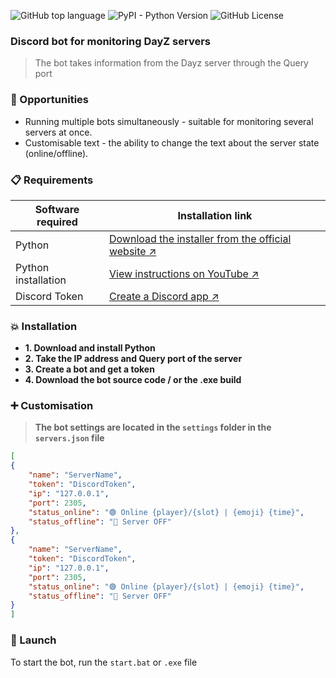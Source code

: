 ![GitHub top language](https://img.shields.io/github/languages/top/cyrax-dev/crxsnake) ![PyPI - Python Version](https://img.shields.io/badge/python-3.10%2B-blue) ![GitHub License](https://img.shields.io/github/license/cyrax-dev/crxsnake)

### Discord bot for monitoring DayZ servers
> The bot takes information from the Dayz server through the Query port

### 🚀 Opportunities
- Running multiple bots simultaneously - suitable for monitoring several servers at once.
- Customisable text - the ability to change the text about the server state (online/offline).

### 📋 Requirements
| Software required | Installation link |
| ------ | ------ |
| Python | [Download the installer from the official website ↗](https://www.python.org/ftp/python/3.12.7/python-3.12.7-amd64.exe)|
| Python installation | [View instructions on YouTube ↗](https://www.youtube.com/watch?v=Gt8PcB_RD04)|
| Discord Token | [Create a Discord app ↗](https://discord.com/developers/applications/)|

### 💥 Installation
- **1. Download and install Python**
- **2. Take the IP address and Query port of the server**
- **3. Create a bot and get a token**
- **4. Download the bot source code / or the .exe build**

### ➕  Customisation
> **The bot settings are located in the `settings` folder in the `servers.json` file**
```json
[
{
    "name": "ServerName",
    "token": "DiscordToken",
    "ip": "127.0.0.1",
    "port": 2305,
    "status_online": "🟢 Online {player}/{slot} | {emoji} {time}",
    "status_offline": "🔴 Server OFF"
},
{
    "name": "ServerName",
    "token": "DiscordToken",
    "ip": "127.0.0.1",
    "port": 2305,
    "status_online": "🟢 Online {player}/{slot} | {emoji} {time}",
    "status_offline": "🔴 Server OFF"
}
]
```

### 🎉 Launch
To start the bot, run the `start.bat` or `.exe` file

